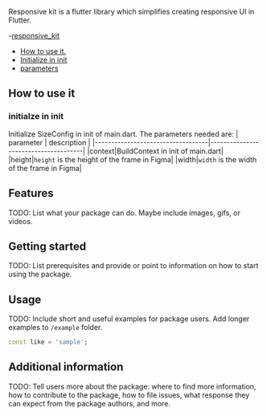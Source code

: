 <!-- 
This README describes the package. If you publish this package to pub.dev,
this README's contents appear on the landing page for your package.

For information about how to write a good package README, see the guide for
[writing package pages](https://dart.dev/guides/libraries/writing-package-pages). 

For general information about developing packages, see the Dart guide for
[creating packages](https://dart.dev/guides/libraries/create-library-packages)
and the Flutter guide for
[developing packages and plugins](https://flutter.dev/developing-packages). 
-->
<!-- 
TODO: Put a short description of the package here that helps potential users
know whether this package might be useful for them. -->


Responsive kit is a flutter library which simplifies creating responsive UI in Flutter.

-[responsive_kit]()
 - [How to use it.](#how-to-use-it)
  - [Initialize in init]()
 - [parameters]()

## How to use it

### initialze in init
Initialize SizeConfig in init of main.dart. The parameters needed are: 
| parameter            | description                     |
|-----------------------------------|--------------------------------------|
|context|BuildContext in init of main.dart|
|height|`height` is the height of the frame in Figma|
|width|`width` is the width of the frame in Figma|


## Features

TODO: List what your package can do. Maybe include images, gifs, or videos.

## Getting started

TODO: List prerequisites and provide or point to information on how to
start using the package.

## Usage

TODO: Include short and useful examples for package users. Add longer examples
to `/example` folder. 

```dart
const like = 'sample';
```

## Additional information

TODO: Tell users more about the package: where to find more information, how to 
contribute to the package, how to file issues, what response they can expect 
from the package authors, and more.
